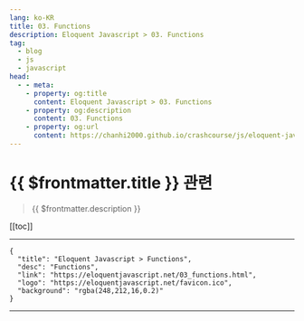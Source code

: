 ```yaml
---
lang: ko-KR
title: 03. Functions
description: Eloquent Javascript > 03. Functions
tag: 
  - blog
  - js
  - javascript
head:
  - - meta:
    - property: og:title
      content: Eloquent Javascript > 03. Functions
    - property: og:description
      content: 03. Functions
    - property: og:url
      content: https://chanhi2000.github.io/crashcourse/js/eloquent-javascript/03.html
---
```


# {{ $frontmatter.title }} 관련

> {{ $frontmatter.description }}

[[toc]]

---

```component VPCard
{
  "title": "Eloquent Javascript > Functions",
  "desc": "Functions",
  "link": "https://eloquentjavascript.net/03_functions.html",
  "logo": "https://eloquentjavascript.net/favicon.ico",
  "background": "rgba(248,212,16,0.2)"
}
```

---

<TagLinks />
